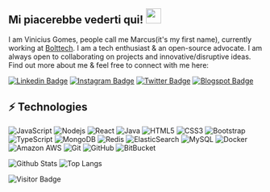 ## Mi piacerebbe vederti qui! <img src="https://raw.githubusercontent.com/viniciusgomes/viniciusgomes/master/wave.gif" width="30px">

I am Vinicius Gomes, people call me Marcus(it's my first name), currently working at [Bolttech](https://bolttech.io/). I am a tech enthusiast & an open-source advocate. 
I am always open to collaborating on projects and innovative/disruptive ideas. Find out more about me & feel free to connect with me here:

[![Linkedin Badge](https://img.shields.io/badge/-gomesvini-blue?style=flat-square&logo=Linkedin&logoColor=white&link=https://www.linkedin.com/in/gomesvini/)](https://www.linkedin.com/in/gomesvini/)
[![Instagram Badge](https://img.shields.io/badge/-codandomundo-purple?style=flat-square&logo=instagram&logoColor=white&link=https://instagram.com/codandomundo/)](https://instagram.com/codandomundo)
[![Twitter Badge](https://img.shields.io/badge/-gom3sm4rcus-blue?style=flat-square&logo=Twitter&logoColor=white&link=https://twitter.com/gom3sm4rcus)](https://twitter.com/gom3sm4rcus)
[![Blogspot Badge](https://img.shields.io/badge/-@decriptando-c14438?style=flat-square&logo=Blogger&logoColor=white&link=https://decriptando.blogspot.com/)](https://decriptando.blogspot.com/)


## ⚡ Technologies

![JavaScript](https://img.shields.io/badge/-JavaScript-black?style=flat-square&logo=javascript)
![Nodejs](https://img.shields.io/badge/-Nodejs-black?style=flat-square&logo=Node.js)
![React](https://img.shields.io/badge/-React-black?style=flat-square&logo=react)
![Java](https://img.shields.io/badge/-java-E34A86?style=flat-square&logo=java)
![HTML5](https://img.shields.io/badge/-HTML5-E34F26?style=flat-square&logo=html5&logoColor=white)
![CSS3](https://img.shields.io/badge/-CSS3-1572B6?style=flat-square&logo=css3)
![Bootstrap](https://img.shields.io/badge/-Bootstrap-563D7C?style=flat-square&logo=bootstrap)
![TypeScript](https://img.shields.io/badge/-TypeScript-007ACC?style=flat-square&logo=typescript)
![MongoDB](https://img.shields.io/badge/-MongoDB-black?style=flat-square&logo=mongodb)
![Redis](https://img.shields.io/badge/-Redis-black?style=flat-square&logo=Redis)
![ElasticSearch](https://img.shields.io/badge/-ElasticSearch-005571?style=flat-square&logo=elasticsearch)
![MySQL](https://img.shields.io/badge/-MySQL-black?style=flat-square&logo=mysql)
![Docker](https://img.shields.io/badge/-Docker-black?style=flat-square&logo=docker)
![Amazon AWS](https://img.shields.io/badge/Amazon%20AWS-232F3E?style=flat-square&logo=amazon-aws)
![Git](https://img.shields.io/badge/-Git-black?style=flat-square&logo=git)
![GitHub](https://img.shields.io/badge/-GitHub-181717?style=flat-square&logo=github)
![BitBucket](https://img.shields.io/badge/-BitBucket-darkblue?style=flat-square&logo=bitbucket)

![Github Stats](https://github-readme-stats.vercel.app/api?username=viniciusgomes&count_private=true&show_icons=true&include_all_commits=true)
![Top Langs](https://github-readme-stats.vercel.app/api/top-langs/?username=viniciusgomes&hide=TeX&layout=compact)

![Visitor Badge](https://visitor-badge.laobi.icu/badge?page_id=viniciusgomes.viniciusgomes)
